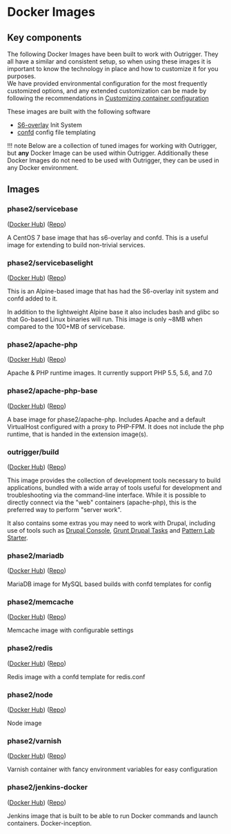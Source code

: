 # Docker Images

## Key components

The following Docker Images have been built to work with Outrigger. They all have a similar and consistent 
setup, so when using these images it is important to know the technology in place and how to customize it for you purposes.  
We have provided environmental configuration for the most frequently customized options, and any extended customization 
can be made by following the recommendations in [Customizing container configuration](../common-tasks/customizing-container-configuration)

These images are built with the following software

* [S6-overlay](https://github.com/just-containers/s6-overlay) Init System
* [confd](http://www.confd.io/) config file templating

!!! note
    Below are a collection of tuned images for working with Outrigger, but **any** Docker Image can be used within Outrigger.
    Additionally these Docker Images do not need to be used with Outrigger, they can be used in any Docker environment.

## Images

### phase2/servicebase 

([Docker Hub](https://hub.docker.com/r/phase2/servicebase/)) ([Repo](https://bitbucket.org/phase2tech/docker-servicebase)) 

A CentOS 7 base image that has s6-overlay and confd. This is a useful image for extending to build non-trivial services.

### phase2/servicebaselight 

([Docker Hub](https://hub.docker.com/r/phase2/servicebaselight/)) ([Repo](https://bitbucket.org/phase2tech/docker-servicebaselight))

This is an Alpine-based image that has had the S6-overlay init system and confd added to it.

In addition to the lightweight Alpine base it also includes bash and glibc so that Go-based Linux binaries will run. This 
image is only ~8MB when compared to the 100+MB of servicebase.

### phase2/apache-php 

([Docker Hub](https://hub.docker.com/r/phase2/apache-php/)) ([Repo](https://bitbucket.org/phase2tech/docker-apache-php))

Apache & PHP runtime images. It currently support PHP 5.5, 5.6, and 7.0

### phase2/apache-php-base 

([Docker Hub](https://hub.docker.com/r/phase2/apache-php-base/)) ([Repo](https://bitbucket.org/phase2tech/docker-apache-php-base))

A base image for phase2/apache-php. Includes Apache and a default VirtualHost configured with a proxy to PHP-FPM. It 
does not include the php runtime, that is handed in the extension image(s).

### outrigger/build 

([Docker Hub](https://hub.docker.com/r/outrigger/build/)) ([Repo](https://github.com/phase2/docker-build))

This image provides the collection of development tools necessary to build applications, bundled with a wide array of 
tools useful for development and troubleshooting via the command-line interface. While it is possible to directly
connect via the "web" containers (apache-php), this is the preferred way to perform "server work".

It also contains some extras you may need to work with Drupal, including use of tools such as 
[Drupal Console](https://drupalconsole.com/), [Grunt Drupal Tasks](https://github.com/phase2/grunt-drupal-tasks) and 
[Pattern Lab Starter](https://github.com/phase2/pattern-lab-starter).

### phase2/mariadb 

([Docker Hub](https://hub.docker.com/r/phase2/mariadb/)) ([Repo](https://bitbucket.org/phase2tech/docker-mariadb))

MariaDB image for MySQL based builds with confd templates for config

### phase2/memcache 

([Docker Hub](https://hub.docker.com/r/phase2/memcache/)) ([Repo](https://bitbucket.org/phase2tech/docker-memcache))

Memcache image with configurable settings

### phase2/redis 

([Docker Hub](https://hub.docker.com/r/phase2/redis/)) ([Repo](https://bitbucket.org/phase2tech/docker-redis))

Redis image with a confd template for redis.conf

### phase2/node 

([Docker Hub](https://hub.docker.com/r/phase2/node/)) ([Repo](https://bitbucket.org/phase2tech/docker-node))

Node image 

### phase2/varnish 

([Docker Hub](https://hub.docker.com/r/phase2/varnish/)) ([Repo](https://bitbucket.org/phase2tech/docker-varnish))

Varnish container with fancy environment variables for easy configuration

### phase2/jenkins-docker 

([Docker Hub](https://hub.docker.com/r/phase2/jenkins-docker/)) ([Repo](https://bitbucket.org/phase2tech/docker-jenkins-docker))

Jenkins image that is built to be able to run Docker commands and launch containers. Docker-inception.
